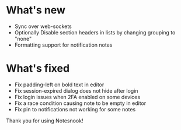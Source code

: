 # What's new
- Sync over web-sockets
- Optionally Disable section headers in lists by changing grouping to "none"
- Formatting support for notification notes

# What's fixed
- Fix padding-left on bold text in editor
- Fix session-expired dialog does not hide after login
- Fix login issues when 2FA enabled on some devices
- Fix a race condition causing note to be empty in editor
- Fix pin to notifications not working for some notes

Thank you for using Notesnook!